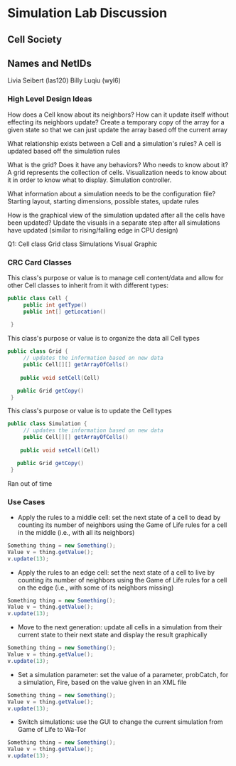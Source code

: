 
# Simulation Lab Discussion

## Cell Society

## Names and NetIDs
Livia Seibert (las120)
Billy Luqiu (wyl6)


### High Level Design Ideas

How does a Cell know about its neighbors? How can it update itself without effecting its neighbors update? Create a temporary copy of the array for a given state so that we can just update the array based off the current array


What relationship exists between a Cell and a simulation's rules? A cell is updated based off the simulation rules


What is the grid? Does it have any behaviors? Who needs to know about it? A grid represents the collection of cells. Visualization needs to know about it in order to know what to display. Simulation controller.


What information about a simulation needs to be the configuration file? Starting layout, starting dimensions, possible states, update rules


How is the graphical view of the simulation updated after all the cells have been updated? Update the visuals in a separate step after all simulations have updated (similar to rising/falling edge in CPU design)


Q1:
Cell class
Grid class
Simulations
Visual Graphic

### CRC Card Classes

This class's purpose or value is to manage cell content/data and allow for other Cell classes to inherit from it with different types:
```java
public class Cell {
     public int getType() 
     public int[] getLocation()
    
 }
```

This class's purpose or value is to organize the data all Cell types
```java
public class Grid {
     // updates the information based on new data 
     public Cell[][] getArrayOfCells()	
    
    public void setCell(Cell)

   public Grid getCopy()
 }
```


This class's purpose or value is to update the Cell types
```java
public class Simulation {
     // updates the information based on new data 
     public Cell[][] getArrayOfCells()	
    
    public void setCell(Cell)

   public Grid getCopy()
 }
```

Ran out of time


### Use Cases


* Apply the rules to a middle cell: set the next state of a cell to dead by counting its number of neighbors using the Game of Life rules for a cell in the middle (i.e., with all its neighbors)
```java
Something thing = new Something();
Value v = thing.getValue();
v.update(13);
```

* Apply the rules to an edge cell: set the next state of a cell to live by counting its number of neighbors using the Game of Life rules for a cell on the edge (i.e., with some of its neighbors missing)
```java
Something thing = new Something();
Value v = thing.getValue();
v.update(13);
```

* Move to the next generation: update all cells in a simulation from their current state to their next state and display the result graphically
```java
Something thing = new Something();
Value v = thing.getValue();
v.update(13);
```

* Set a simulation parameter: set the value of a parameter, probCatch, for a simulation, Fire, based on the value given in an XML file
```java
Something thing = new Something();
Value v = thing.getValue();
v.update(13);
```

* Switch simulations: use the GUI to change the current simulation from Game of Life to Wa-Tor
```java
Something thing = new Something();
Value v = thing.getValue();
v.update(13);
```

